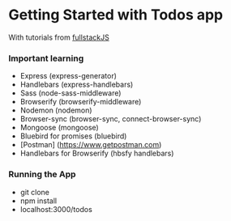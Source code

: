 # Getting Started with Todos app

With tutorials from [fullstackJS](http://www.fullstackjs.com/book/5/scaffold-todo-app.html)

### Important learning
* Express (express-generator)
* Handlebars (express-handlebars)
* Sass (node-sass-middleware)
* Browserify (browserify-middleware)
* Nodemon (nodemon)
* Browser-sync (browser-sync, connect-browser-sync)
* Mongoose (mongoose)
* Bluebird for promises (bluebird)
* [Postman] (https://www.getpostman.com)
* Handlebars for Browserify (hbsfy handlebars)

### Running the App
* git clone 
* npm install 
* localhost:3000/todos